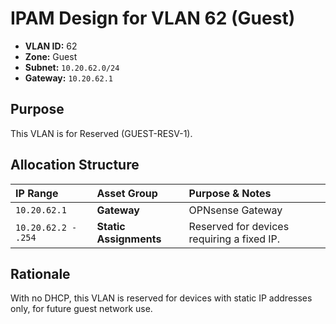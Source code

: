 # IPAM Design for VLAN 62 (Guest)

- **VLAN ID:** 62
- **Zone:** Guest
- **Subnet:** `10.20.62.0/24`
- **Gateway:** `10.20.62.1`

## Purpose

This VLAN is for Reserved (GUEST-RESV-1).

## Allocation Structure

| IP Range | Asset Group | Purpose & Notes |
| :--- | :--- | :--- |
| `10.20.62.1` | **Gateway** | OPNsense Gateway |
| `10.20.62.2 - .254` | **Static Assignments** | Reserved for devices requiring a fixed IP. |

## Rationale

With no DHCP, this VLAN is reserved for devices with static IP addresses only, for future guest network use.
